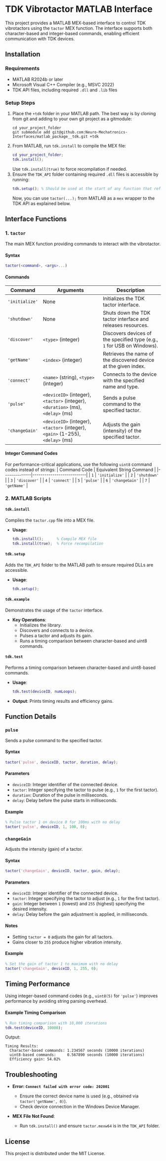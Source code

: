 # TDK Vibrotactor MATLAB Interface

This project provides a MATLAB MEX-based interface to control TDK vibrotactors using the `tactor` MEX function. The interface supports both character-based and integer-based commands, enabling efficient communication with TDK devices.

## Installation

### Requirements
- MATLAB R2024b or later
- Microsoft Visual C++ Compiler (e.g., MSVC 2022)
- TDK API files, including required `.dll` and `.lib` files

### Setup Steps
1. Place the `+tdk` folder in your MATLAB path. The best way is by cloning from git and adding to your own git project as a gitmodule:  
   ```batch
   cd your_project_folder
   git submodule add git@github.com:Neuro-Mechatronics-Interfaces/matlab_package__tdk.git +tdk
   ```
2. From MATLAB, run `tdk.install` to compile the MEX file:
   ```matlab
   cd your_project_folder;
   tdk.install();
   ```
   Use `tdk.install(true)` to force recompilation if needed.
3. Ensure the `TDK_API` folder containing required `.dll` files is accessible by running:
   ```matlab
   tdk.setup(); % Should be used at the start of any function that references `tactor`
   ```
   Now, you can use `tactor(...);` from MATLAB as a `mex` wrapper to the TDK API as explained below.  

## Interface Functions

### 1. `tactor`
The main MEX function providing commands to interact with the vibrotactor.

#### Syntax
```matlab
tactor(<command>, <args>...)
```

#### Commands
| Command                    | Arguments                                                                 | Description                                                                 |
|----------------------------|---------------------------------------------------------------------------|-----------------------------------------------------------------------------|
| `'initialize'`             | None                                                                      | Initializes the TDK tactor interface.                                       |
| `'shutdown'`               | None                                                                      | Shuts down the TDK tactor interface and releases resources.                 |
| `'discover'`               | `<type>` (integer)                                                        | Discovers devices of the specified type (e.g., `1` for USB on Windows).     |
| `'getName'`                | `<index>` (integer)                                                       | Retrieves the name of the discovered device at the given index.             |
| `'connect'`                | `<name>` (string), `<type>` (integer)                                     | Connects to the device with the specified name and type.                    |
| `'pulse'`                  | `<deviceID>` (integer), `<tactor>` (integer), `<duration>` (ms), `<delay>` (ms) | Sends a pulse command to the specified tactor.                              |
| `'changeGain'`             | `<deviceID>` (integer), `<tactor>` (integer), `<gain>` (1-255), `<delay>` (ms) | Adjusts the gain (intensity) of the specified tactor.                       |

#### Integer Command Codes
For performance-critical applications, use the following `uint8` command codes instead of strings:
| Command Code | Equivalent String Command |
|--------------|---------------------------|
| `1`          | `'initialize'`            |
| `2`          | `'shutdown'`              |
| `3`          | `'discover'`              |
| `4`          | `'connect'`               |
| `5`          | `'pulse'`                 |
| `6`          | `'changeGain'`            |
| `7`          | `'getName'`               |

### 2. MATLAB Scripts

#### `tdk.install`
Compiles the `tactor.cpp` file into a MEX file.
- **Usage**:
  ```matlab
  tdk.install();      % Compile MEX file
  tdk.install(true);  % Force recompilation
  ```

#### `tdk.setup`
Adds the `TDK_API` folder to the MATLAB path to ensure required DLLs are accessible.
- **Usage**:
  ```matlab
  tdk.setup();
  ```

#### `tdk.example`
Demonstrates the usage of the `tactor` interface.
- **Key Operations**:
  - Initializes the library.
  - Discovers and connects to a device.
  - Pulses a tactor and adjusts its gain.
  - Runs a timing comparison between character-based and uint8 commands.

#### `tdk.test`
Performs a timing comparison between character-based and uint8-based commands.
- **Usage**:
  ```matlab
  tdk.test(deviceID, numLoops);
  ```
- **Output**:
  Prints timing results and efficiency gains.

## Function Details

### `pulse`
Sends a pulse command to the specified tactor.

#### Syntax
```matlab
tactor('pulse', deviceID, tactor, duration, delay);
```

#### Parameters
- `deviceID`: Integer identifier of the connected device.
- `tactor`: Integer specifying the tactor to pulse (e.g., `1` for the first tactor).
- `duration`: Duration of the pulse in milliseconds.
- `delay`: Delay before the pulse starts in milliseconds.

#### Example
```matlab
% Pulse tactor 1 on device 0 for 100ms with no delay
tactor('pulse', deviceID, 1, 100, 0);
```

### `changeGain`
Adjusts the intensity (gain) of a tactor.

#### Syntax
```matlab
tactor('changeGain', deviceID, tactor, gain, delay);
```

#### Parameters
- `deviceID`: Integer identifier of the connected device.
- `tactor`: Integer specifying the tactor to adjust (e.g., `1` for the first tactor).
- `gain`: Integer between `1` (lowest) and `255` (highest) specifying the desired intensity.
- `delay`: Delay before the gain adjustment is applied, in milliseconds.

#### Notes
- Setting `tactor = 0` adjusts the gain for all tactors.
- Gains closer to `255` produce higher vibration intensity.

#### Example
```matlab
% Set the gain of tactor 1 to maximum with no delay
tactor('changeGain', deviceID, 1, 255, 0);
```

## Timing Performance
Using integer-based command codes (e.g., `uint8(5)` for `'pulse'`) improves performance by avoiding string parsing overhead.

#### Example Timing Comparison
```matlab
% Run timing comparison with 10,000 iterations
tdk.test(deviceID, 10000);
```
Output:
```plaintext
Timing Results:
  Character-based commands: 1.234567 seconds (10000 iterations)
  uint8-based commands:     0.567890 seconds (10000 iterations)
  Efficiency gain: 54.02%
```

## Troubleshooting
- **Error: `Connect failed with error code: 202001`**
  - Ensure the correct device name is used (e.g., obtained via `tactor('getName', 0)`).
  - Check device connection in the Windows Device Manager.

- **MEX File Not Found**:
  - Run `tdk.install()` and ensure `tactor.mexw64` is in the `TDK_API` folder.

## License
This project is distributed under the MIT License.

